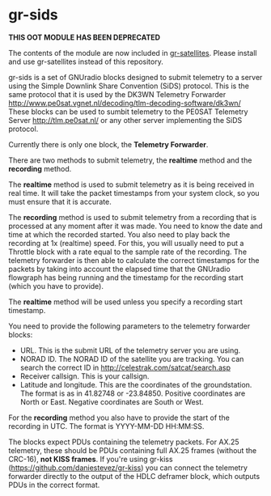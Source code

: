 # gr-sids

**THIS OOT MODULE HAS BEEN DEPRECATED**

The contents of the module are now included in [gr-satellites](https://github.com/daniestevez/gr-satellites). Please install and use gr-satellites instead of this repository.

gr-sids is a set of GNUradio blocks designed to submit telemetry to a
server using the Simple Downlink Share Convention (SiDS) protocol. This is the
same protocol that it is used by the DK3WN Telemetry Forwarder
http://www.pe0sat.vgnet.nl/decoding/tlm-decoding-software/dk3wn/
These blocks can be used to sumbit telemetry to the PE0SAT Telemetry Server
http://tlm.pe0sat.nl/
or any other server implementing the SiDS protocol.

Currently there is only one block, the **Telemetry Forwarder**.

There are two methods to submit telemetry, the **realtime** method and the
**recording** method.

The **realtime** method is used to submit telemetry as it is being received in
real time. It will take the packet timestamps from your system clock, so you
must ensure that it is accurate.

The **recording** method is used to submit telemetry from a recording that is
processed at any moment after it was made. You need to know the date and time at
which the recorded started. You also need to play back the recording at 1x
(realtime) speed. For this, you will usually need to put a Throttle block with a
rate equal to the sample rate of the recording. The telemetry forwarder is then
able to calculate the correct timestamps for the packets by taking into account
the elapsed time that the GNUradio flowgraph has being running and the timestamp
for the recording start (which you have to provide).

The **realtime** method will be used unless you specify a recording start
timestamp.

You need to provide the following parameters to the telemetry forwarder blocks:

  * URL. This is the submit URL of the telemetry server you are using.
  * NORAD ID. The NORAD ID of the satellite you are tracking. You can search the
    correct ID in http://celestrak.com/satcat/search.asp
  * Receiver callsign. This is your callsign.
  * Latitude and longitude. This are the coordinates of the groundstation. The
    format is as in 41.82748 or -23.84850. Positive coordinates are North or
    East. Negative coordinates are South or West.

For the **recording** method you also have to provide the start of the recording
in UTC. The format is YYYY-MM-DD HH:MM:SS.

The blocks expect PDUs containing the telemetry packets. For AX.25 telemetry,
these should be PDUs containing full AX.25 frames (without the CRC-16), **not
KISS frames**. If you're using gr-kiss (https://github.com/daniestevez/gr-kiss)
you can connect the telemetry forwarder directly to the output of the HDLC
deframer block, which outputs PDUs in the correct format.
